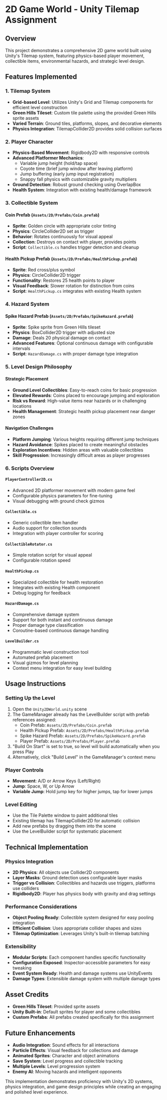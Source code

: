 # 2D Game World - Unity Tilemap Assignment

## Overview
This project demonstrates a comprehensive 2D game world built using Unity's Tilemap system, featuring physics-based player movement, collectible items, environmental hazards, and strategic level design.

## Features Implemented

### 1. Tilemap System
- **Grid-based Level**: Utilizes Unity's Grid and Tilemap components for efficient level construction
- **Green Hills Tileset**: Custom tile palette using the provided Green Hills sprite assets
- **Varied Terrain**: Ground tiles, platforms, slopes, and decorative elements
- **Physics Integration**: TilemapCollider2D provides solid collision surfaces

### 2. Player Character
- **Physics-Based Movement**: Rigidbody2D with responsive controls
- **Advanced Platformer Mechanics**:
  - Variable jump height (hold/tap space)
  - Coyote time (brief jump window after leaving platform)
  - Jump buffering (early jump input registration)
  - Snappy fall physics with customizable gravity multipliers
- **Ground Detection**: Robust ground checking using OverlapBox
- **Health System**: Integration with existing health/damage framework

### 3. Collectible System

#### Coin Prefab (`Assets/2D/Prefabs/Coin.prefab`)
- **Sprite**: Golden circle with appropriate color tinting
- **Physics**: CircleCollider2D set as trigger
- **Behavior**: Rotates continuously for visual appeal
- **Collection**: Destroys on contact with player, provides points
- **Script**: `Collectible.cs` handles trigger detection and cleanup

#### Health Pickup Prefab (`Assets/2D/Prefabs/HealthPickup.prefab`)
- **Sprite**: Red cross/plus symbol
- **Physics**: CircleCollider2D trigger
- **Functionality**: Restores 25 health points to player
- **Visual Feedback**: Slower rotation for distinction from coins
- **Script**: `HealthPickup.cs` integrates with existing Health system

### 4. Hazard System

#### Spike Hazard Prefab (`Assets/2D/Prefabs/SpikeHazard.prefab`)
- **Sprite**: Spike sprite from Green Hills tileset
- **Physics**: BoxCollider2D trigger with adjusted size
- **Damage**: Deals 20 physical damage on contact
- **Advanced Features**: Optional continuous damage with configurable intervals
- **Script**: `HazardDamage.cs` with proper damage type integration

### 5. Level Design Philosophy

#### Strategic Placement
- **Ground Level Collectibles**: Easy-to-reach coins for basic progression
- **Elevated Rewards**: Coins placed to encourage jumping and exploration
- **Risk vs Reward**: High-value items near hazards or in challenging locations
- **Health Management**: Strategic health pickup placement near danger zones

#### Navigation Challenges
- **Platform Jumping**: Various heights requiring different jump techniques
- **Hazard Avoidance**: Spikes placed to create meaningful obstacles
- **Exploration Incentives**: Hidden areas with valuable collectibles
- **Skill Progression**: Increasingly difficult areas as player progresses

### 6. Scripts Overview

#### `PlayerController2D.cs`
- Advanced 2D platformer movement with modern game feel
- Configurable physics parameters for fine-tuning
- Visual debugging with ground check gizmos

#### `Collectible.cs`
- Generic collectible item handler
- Audio support for collection sounds
- Integration with player controller for scoring

#### `CollectibleRotator.cs`
- Simple rotation script for visual appeal
- Configurable rotation speed

#### `HealthPickup.cs`
- Specialized collectible for health restoration
- Integrates with existing Health component
- Debug logging for feedback

#### `HazardDamage.cs`
- Comprehensive damage system
- Support for both instant and continuous damage
- Proper damage type classification
- Coroutine-based continuous damage handling

#### `LevelBuilder.cs`
- Programmatic level construction tool
- Automated prefab placement
- Visual gizmos for level planning
- Context menu integration for easy level building

## Usage Instructions

### Setting Up the Level
1. Open the `Unity2DWorld.unity` scene
2. The GameManager already has the LevelBuilder script with prefab references assigned:
   - Coin Prefab: `Assets/2D/Prefabs/Coin.prefab`
   - Health Pickup Prefab: `Assets/2D/Prefabs/HealthPickup.prefab`
   - Spike Hazard Prefab: `Assets/2D/Prefabs/SpikeHazard.prefab`
   - Player Prefab: `Assets/2D/Prefabs/Player.prefab`
3. "Build On Start" is set to true, so level will build automatically when you press Play
4. Alternatively, click "Build Level" in the GameManager's context menu

### Player Controls
- **Movement**: A/D or Arrow Keys (Left/Right)
- **Jump**: Space, W, or Up Arrow
- **Variable Jump**: Hold jump key for higher jumps, tap for lower jumps

### Level Editing
- Use the Tile Palette window to paint additional tiles
- Existing tilemap has TilemapCollider2D for automatic collision
- Add new prefabs by dragging them into the scene
- Use the LevelBuilder script for systematic placement

## Technical Implementation

### Physics Integration
- **2D Physics**: All objects use Collider2D components
- **Layer Masks**: Ground detection uses configurable layer masks
- **Trigger vs Collision**: Collectibles and hazards use triggers, platforms use colliders
- **Rigidbody2D**: Player has physics body with gravity and drag settings

### Performance Considerations
- **Object Pooling Ready**: Collectible system designed for easy pooling integration
- **Efficient Collision**: Uses appropriate collider shapes and sizes
- **Tilemap Optimization**: Leverages Unity's built-in tilemap batching

### Extensibility
- **Modular Scripts**: Each component handles specific functionality
- **Configuration Exposed**: Inspector-accessible parameters for easy tweaking
- **Event System Ready**: Health and damage systems use UnityEvents
- **Damage Types**: Extensible damage system with multiple damage types

## Asset Credits
- **Green Hills Tileset**: Provided sprite assets
- **Unity Built-in**: Default sprites for player and some collectibles
- **Custom Prefabs**: All prefabs created specifically for this assignment

## Future Enhancements
- **Audio Integration**: Sound effects for all interactions
- **Particle Effects**: Visual feedback for collections and damage
- **Animated Sprites**: Character and object animations
- **Save System**: Level progress and collectible tracking
- **Multiple Levels**: Level progression system
- **Enemy AI**: Moving hazards and intelligent opponents

This implementation demonstrates proficiency with Unity's 2D systems, physics integration, and game design principles while creating an engaging and polished level experience. 